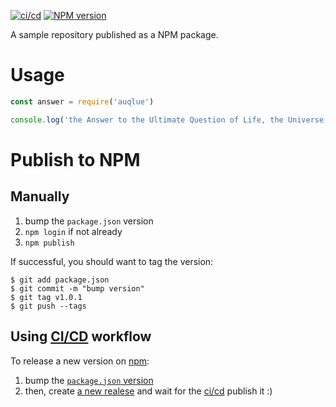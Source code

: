 [![ci/cd](https://github.com/abernier/auqlue/workflows/ci/cd/badge.svg)](https://github.com/abernier/auqlue/actions?query=workflow%3Aci%2Fcd)
[![NPM version](https://img.shields.io/npm/v/auqlue.svg?style=flat)](https://www.npmjs.com/package/auqlue)

A sample repository published as a NPM package.

# Usage

```js
const answer = require('auqlue')

console.log('the Answer to the Ultimate Question of Life, the Universe, and Everything is:', answer)
```

# Publish to NPM

## Manually

1. bump the `package.json` version
2. `npm login` if not already
3. `npm publish`

If successful, you should want to tag the version:
```shell
$ git add package.json
$ git commit -m "bump version"
$ git tag v1.0.1
$ git push --tags
```

## Using [CI/CD](https://github.com/abernier/auqlue/actions?query=workflow%3Aci%2Fcd) workflow

To release a new version on [npm](https://www.npmjs.com/package/auqlue):
1. bump the [`package.json` version](https://github.com/abernier/auqlue/edit/master/package.json)
2. then, create [a new realese](https://github.com/abernier/auqlue/releases/new) and wait for the [ci/cd](https://github.com/abernier/auqlue/actions?query=workflow%3Aci%2Fcd) publish it :)